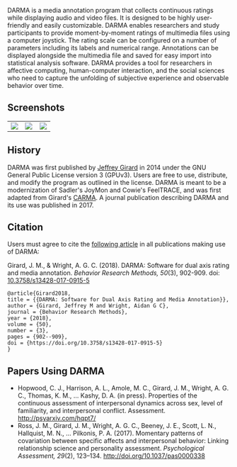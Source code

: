DARMA is a media annotation program that collects continuous ratings while displaying audio and video files. It is designed to be highly user-friendly and easily customizable. DARMA enables researchers and study participants to provide moment-by-moment ratings of multimedia files using a computer joystick. The rating scale can be configured on a number of parameters including its labels and numerical range. Annotations can be displayed alongside the multimedia file and saved for easy import into statistical analysis software. DARMA provides a tool for researchers in affective computing, human-computer interaction, and the social sciences who need to capture the unfolding of subjective experience and observable behavior over time.

## Screenshots
<table width="100%">
<tr>
<td width="33%"><a href="http://i.imgur.com/dVpLZFr.png"><img src="http://i.imgur.com/dVpLZFr.png" /></a></td>
<td width="33%"><a href="http://i.imgur.com/PTq6Ncz.png"><img src="http://i.imgur.com/PTq6Ncz.png" /></a></td>
<td width="33%"><a href="http://i.imgur.com/nG4Yu3O.png"><img src="http://i.imgur.com/nG4Yu3O.png" /></a></td>
</tr>
</table>

## History
DARMA was first published by [Jeffrey Girard](http://jmgirard.com) in 2014 under the GNU General Public License version 3 (GPUv3). Users are free to use, distribute, and modify the program as outlined in the license. DARMA is meant to be a modernization of Sadler's JoyMon and Cowie's FeelTRACE, and was first adapted from Girard's [CARMA](http://carma.jmgirard.com). A journal publication describing DARMA and its use was published in 2017.

## Citation
Users must agree to cite the [following article](https://osf.io/xhmu6/) in all publications making use of DARMA:

Girard, J. M., & Wright, A. G. C. (2018). DARMA: Software for dual axis rating and media annotation. *Behavior Research Methods, 50*(3), 902-909. doi: [10.3758/s13428-017-0915-5](http://doi.org/10.3758/s13428-017-0915-5)

```
@article{Girard2018,
title = {{DARMA: Software for Dual Axis Rating and Media Annotation}},
author = {Girard, Jeffrey M and Wright, Aidan G C},
journal = {Behavior Research Methods},
year = {2018},
volume = {50},
number = {3},
pages = {902--909},
doi = {https://doi.org/10.3758/s13428-017-0915-5}
}
```

## Papers Using DARMA
* Hopwood, C. J., Harrison, A. L., Amole, M. C., Girard, J. M., Wright, A. G. C., Thomas, K. M., … Kashy, D. A. (in press). Properties of the continuous assessment of interpersonal dynamics across sex, level of familiarity, and interpersonal conflict. Assessment. <http://psyarxiv.com/hqpt7/>
* Ross, J. M., Girard, J. M., Wright, A. G. C., Beeney, J. E., Scott, L. N., Hallquist, M. N., … Pilkonis, P. A. (2017). Momentary patterns of covariation between specific affects and interpersonal behavior: Linking relationship science and personality assessment. *Psychological Assessment, 29*(2), 123–134. <http://doi.org/10.1037/pas0000338>
